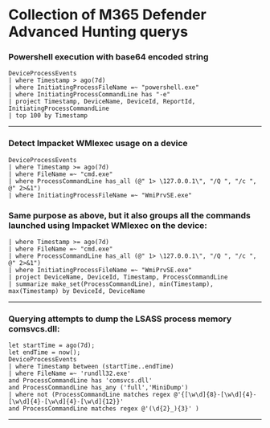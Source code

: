 # Collection of M365 Defender Advanced Hunting querys

### Powershell execution with base64 encoded string

```
DeviceProcessEvents
| where Timestamp > ago(7d)
| where InitiatingProcessFileName =~ "powershell.exe"
| where InitiatingProcessCommandLine has "-e"
| project Timestamp, DeviceName, DeviceId, ReportId, InitiatingProcessCommandLine
| top 100 by Timestamp
```

-----------

### Detect Impacket WMIexec usage on a device

```
DeviceProcessEvents
| where Timestamp >= ago(7d)
| where FileName =~ "cmd.exe"
| where ProcessCommandLine has_all (@" 1> \127.0.0.1\", "/Q ", "/c ", @" 2>&1")
| where InitiatingProcessFileName =~ "WmiPrvSE.exe"
```

### Same purpose as above, but it also groups all the commands launched using Impacket WMIexec on the device:

```
| where Timestamp >= ago(7d)
| where FileName =~ "cmd.exe"
| where ProcessCommandLine has_all (@" 1> \127.0.0.1\", "/Q ", "/c ", @" 2>&1")
| where InitiatingProcessFileName =~ "WmiPrvSE.exe"
| project DeviceName, DeviceId, Timestamp, ProcessCommandLine
| summarize make_set(ProcessCommandLine), min(Timestamp), max(Timestamp) by DeviceId, DeviceName
```
-----------

### Querying attempts to dump the LSASS process memory comsvcs.dll:

```
let startTime = ago(7d);
let endTime = now();
DeviceProcessEvents
| where Timestamp between (startTime..endTime)
| where FileName =~ 'rundll32.exe'
and ProcessCommandLine has 'comsvcs.dll'
and ProcessCommandLine has_any ('full','MiniDump')
| where not (ProcessCommandLine matches regex @'{[\w\d]{8}-[\w\d]{4}-[\w\d]{4}-[\w\d]{4}-[\w\d]{12}}'
and ProcessCommandLine matches regex @'(\d{2}_){3}' )
```

------------
